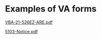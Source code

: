 # Examples of VA forms

[VBA-21-526EZ-ARE.pdf](https://github.com/department-of-veterans-affairs/va.gov-team/files/15180745/VBA-21-526EZ-ARE.pdf)

[5103-Notice.pdf](https://github.com/department-of-veterans-affairs/va.gov-team/files/15180753/5103-Notice.pdf)
